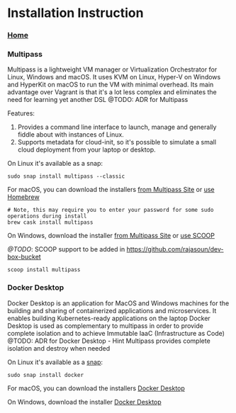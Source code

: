 # Installation Instruction
### [Home](../ReadMe.md)

### Multipass

Multipass is a lightweight VM manager or Virtualization Orchestrator for Linux, Windows and macOS.
It uses KVM on Linux, Hyper-V on Windows and HyperKit on macOS to run the VM with minimal overhead. 
Its main advantage over Vagrant is that it's a lot less complex and eliminates the need for learning yet another DSL
@TODO: ADR for Multipass

Features:

1. Provides a command line interface to launch, manage and generally fiddle about with instances of Linux.
2. Supports metadata for cloud-init, so it's possible to simulate a small cloud deployment from your laptop or desktop.


On Linux it's available as a snap:

```
sudo snap install multipass --classic
```

For macOS, you can download the installers [from Multipass Site](https://multipass.run/) or [use Homebrew](https://github.com/Homebrew/brew)

```
# Note, this may require you to enter your password for some sudo operations during install
brew cask install multipass
```

On Windows, download the installer [from Multipass Site](https://multipass.run/) or [use SCOOP](https://scoop.sh/) 

*@TODO*: SCOOP support to be added in https://github.com/rajasoun/dev-box-bucket

```
scoop install multipass 
```

### Docker Desktop

Docker Desktop is an application for MacOS and Windows machines for the building and sharing of containerized applications and microservices.
It enables building Kubernetes-ready applications on the laptop
Docker Desktop is used as complementary to multipass in order to provide complete isolation and to achieve 
Immutable IaaC (Infrastructure as Code)
@TODO: ADR for Docker Desktop - Hint Multipass provides complete isolation and destroy when needed

On Linux it's available as a [snap]:

```
sudo snap install docker
```

For macOS, you can download the installers [Docker Desktop] 

On Windows, download the installer [Docker Desktop]

[snap]: https://snapcraft.io/install/docker/ubuntu
[Docker Desktop]: https://www.docker.com/products/docker-desktop